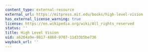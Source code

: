 ```yaml
---
content_type: external-resource
external_url: https://mitpress.mit.edu/books/high-level-vision
has_external_license_warning: true
license: https://en.wikipedia.org/wiki/All_rights_reserved
status: ''
title: High Level Vision
uid: a6204a9e-9817-4860-9707-11d33b5be736
wayback_url: ''
---
```

